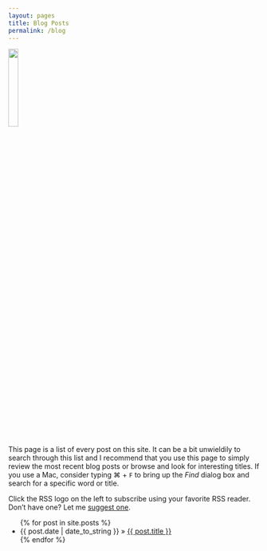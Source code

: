 ```yaml
---
layout: pages
title: Blog Posts
permalink: /blog
---
```


<img class="category" src="http://www.stevencombs.com/images/design/blog.svg" width="20%" />

This page is a list of every post on this site. It can be a bit unwieldily to search through this list and I recommend that you use this page to simply review the most recent blog posts or browse and look for interesting titles. If you use a Mac, consider typing ⌘ + `F` to bring up the *Find* dialog box and search for a specific word or title.

<a title="RSS feed" id="rss" href="/atom.xml" target="blank"><i class="fa fa-rss-square"></i></a> Click the RSS logo on the left to subscribe using your favorite RSS reader. Don’t have one? Let me [suggest one](https://itunes.apple.com/us/app/reeder-2/id880001334?mt=12&uo=4&at=10I9LR&ct=iTunes).

<ul id="blog-posts" class="posts">
	{% for post in site.posts %}
      <li><span>{{ post.date | date_to_string }} &raquo; </span><a href="{{ post.url }}">{{ post.title }}</a></li>
    {% endfor %}
</ul>
